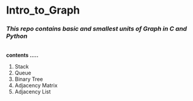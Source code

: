 # Intro_to_Graph
<i><h3>This repo contains basic and smallest units of Graph in C and Python</h3></i> </br>
<strong>contents .....</strong>  </br>

1. Stack
2. Queue
3. Binary Tree
4. Adjacency Matrix
5. Adjacency List
